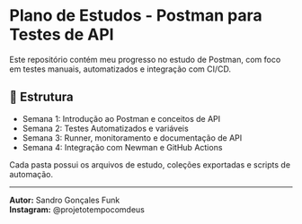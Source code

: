 # Plano de Estudos - Postman para Testes de API

Este repositório contém meu progresso no estudo de Postman, com foco em testes manuais, automatizados e integração com CI/CD.

## 📅 Estrutura

- Semana 1: Introdução ao Postman e conceitos de API
- Semana 2: Testes Automatizados e variáveis
- Semana 3: Runner, monitoramento e documentação de API
- Semana 4: Integração com Newman e GitHub Actions

Cada pasta possui os arquivos de estudo, coleções exportadas e scripts de automação.

---
**Autor:** Sandro Gonçales Funk  
**Instagram:** @projetotempocomdeus
